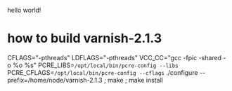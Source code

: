 hello world!

# how to build varnish-2.1.3

CFLAGS="-pthreads" LDFLAGS="-pthreads" VCC_CC="gcc -fpic -shared -o %o %s" PCRE_LIBS=`/opt/local/bin/pcre-config --libs` PCRE_CFLAGS=`/opt/local/bin/pcre-config --cflags` ./configure --prefix=/home/node/varnish-2.1.3 ; make ; make install
